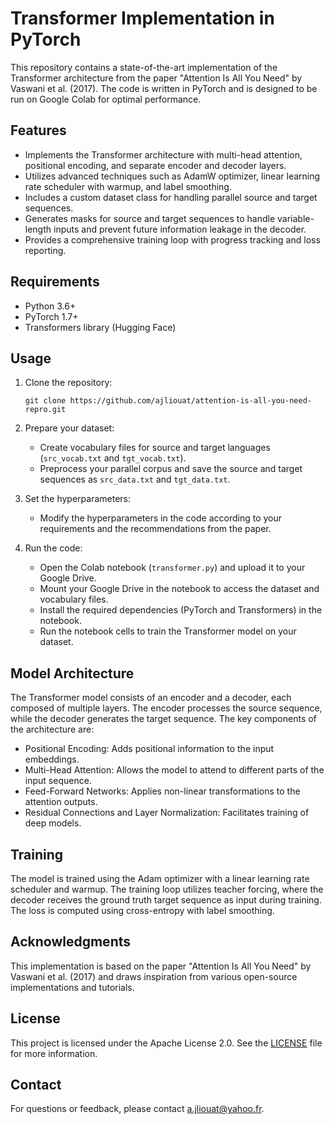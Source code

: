 # Transformer Implementation in PyTorch

This repository contains a state-of-the-art implementation of the Transformer architecture from the paper "Attention Is All You Need" by Vaswani et al. (2017). The code is written in PyTorch and is designed to be run on Google Colab for optimal performance.

## Features

- Implements the Transformer architecture with multi-head attention, positional encoding, and separate encoder and decoder layers.
- Utilizes advanced techniques such as AdamW optimizer, linear learning rate scheduler with warmup, and label smoothing.
- Includes a custom dataset class for handling parallel source and target sequences.
- Generates masks for source and target sequences to handle variable-length inputs and prevent future information leakage in the decoder.
- Provides a comprehensive training loop with progress tracking and loss reporting.

## Requirements

- Python 3.6+
- PyTorch 1.7+
- Transformers library (Hugging Face)

## Usage

1. Clone the repository:
   ```
   git clone https://github.com/ajliouat/attention-is-all-you-need-repro.git
   ```

2. Prepare your dataset:
   - Create vocabulary files for source and target languages (`src_vocab.txt` and `tgt_vocab.txt`).
   - Preprocess your parallel corpus and save the source and target sequences as `src_data.txt` and `tgt_data.txt`.

3. Set the hyperparameters:
   - Modify the hyperparameters in the code according to your requirements and the recommendations from the paper.

4. Run the code:
   - Open the Colab notebook (`transformer.py`) and upload it to your Google Drive.
   - Mount your Google Drive in the notebook to access the dataset and vocabulary files.
   - Install the required dependencies (PyTorch and Transformers) in the notebook.
   - Run the notebook cells to train the Transformer model on your dataset.

## Model Architecture

The Transformer model consists of an encoder and a decoder, each composed of multiple layers. The encoder processes the source sequence, while the decoder generates the target sequence. The key components of the architecture are:

- Positional Encoding: Adds positional information to the input embeddings.
- Multi-Head Attention: Allows the model to attend to different parts of the input sequence.
- Feed-Forward Networks: Applies non-linear transformations to the attention outputs.
- Residual Connections and Layer Normalization: Facilitates training of deep models.

## Training

The model is trained using the Adam optimizer with a linear learning rate scheduler and warmup. The training loop utilizes teacher forcing, where the decoder receives the ground truth target sequence as input during training. The loss is computed using cross-entropy with label smoothing.

## Acknowledgments

This implementation is based on the paper "Attention Is All You Need" by Vaswani et al. (2017) and draws inspiration from various open-source implementations and tutorials.

## License

This project is licensed under the Apache License 2.0. See the [LICENSE](LICENSE) file for more information.

## Contact

For questions or feedback, please contact [a.jliouat@yahoo.fr](mailto:a.jliouat@yahoo.fr).
